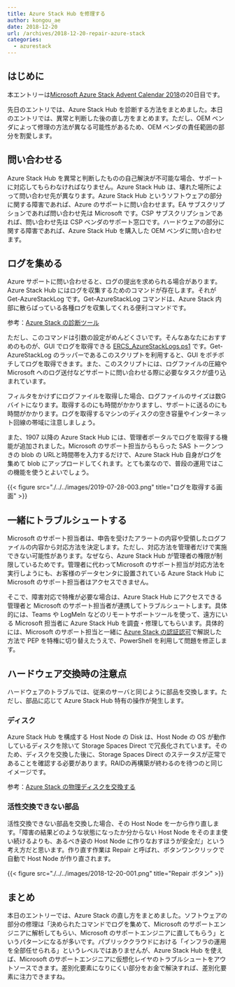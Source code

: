 ```yaml
---
title: Azure Stack Hub を修理する
author: kongou_ae
date: 2018-12-20
url: /archives/2018-12-20-repair-azure-stack
categories:
  - azurestack
---
```

##  はじめに

本エントリーは[Microsoft Azure Stack Advent Calendar 2018](https://qiita.com/advent-calendar/2018/azure-stack)の20日目です。

先日のエントリでは、Azure Stack Hub を診断する方法をまとめました。本日のエントリでは、異常と判断した後の直し方をまとめます。ただし、OEM ベンダによって修理の方法が異なる可能性があるため、OEM ベンダの責任範囲の部分を割愛します。

## 問い合わせる

Azure Stack Hub を異常と判断したものの自己解決が不可能な場合、サポートに対応してもらわなければなりません。Azure Stack Hub は、壊れた場所によって問い合わせ先が異なります。Azure Stack Hub というソフトウェアの部分に関する障害であれば、Azure のサポートに問い合わせます。EA サブスクリプションであれば問い合わせ先は Microsoft です。CSP サブスクリプションであれば、問い合わせ先は CSP ベンダのサポート窓口です。ハードウェアの部分に関する障害であれば、Azure Stack Hub を購入した OEM ベンダに問い合わせます。

## ログを集める

Azure サポートに問い合わせると、ログの提出を求められる場合があります。Azure Stack Hub にはログを収集するためのコマンドが存在します。それが Get-AzureStackLog です。Get-AzureStackLog コマンドは、Azure Stack 内部に散らばっている各種ログを収集してくれる便利コマンドです。

参考：[Azure Stack の診断ツール](https://docs.microsoft.com/ja-jp/azure/azure-stack/azure-stack-diagnostics)

ただし、このコマンドは引数の設定がめんどくさいです。そんなあなたにおすすめのものが、GUI でログを取得できる  [ERCS_AzureStackLogs.ps1](http://aka.ms/ERCS) です。Get-AzureStackLog のラッパーであるこのスクリプトを利用すると、GUI をポチポチしてログを取得できます。また、このスクリプトには、ログファイルの圧縮や Microsoft へのログ送付などサポートに問い合わせる際に必要なタスクが盛り込まれています。

フィルタをかけずにログファイルを取得した場合、ログファイルのサイズは数Gバイトになります。取得するのにも時間がかかりますし、サポートに送るのにも時間がかかります。ログを取得するマシンのディスクの空き容量やインターネット回線の帯域に注意しましょう。

また、1907 以降の Azure Stack Hub には、管理者ポータルでログを取得する機能が追加されました。Microsoft のサポート担当からもらった SAS トークンつきの blob の URLと時間帯を入力するだけで、Azure Stack Hub 自身がログを集めて blob にアップロードしてくれます。とても楽なので、普段の運用ではこの機能を使うとよいでしょう。

{{< figure src="./../../images/2019-07-28-003.png" title="ログを取得する画面" >}}

## 一緒にトラブルシュートする

Microsoft のサポート担当者は、申告を受けたアラートの内容や受領したログファイルの内容から対応方法を決定します。ただし、対応方法を管理者だけで実施できない可能性があります。なぜなら、Azure Stack Hub が管理者の権限が制限しているためです。管理者に代わってMicrosoft のサポート担当が対応方法を実行しようにも、お客様のデータセンタに設置されている Azure Stack Hub に Microsoft のサポート担当者はアクセスできません。

そこで、障害対応で特権が必要な場合は、Azure Stack Hub にアクセスできる管理者と Microsoft のサポート担当者が連携してトラブルシュートします。具体的には、Teams や LogMeIn などのリモートサポートツールを使って、遠方にいる Microsoft 担当者に Azure Stack Hub を調査・修理してもらいます。具体的には、Microsoft のサポート担当と一緒に [Azure Stack の認証認可](https://aimless.jp/blog/archives/2018-12-12-anthn-anthz-for-azurestack/)で解説した方法で PEP を特権に切り替えたうえで、PowerShell を利用して問題を修正します。

## ハードウェア交換時の注意点

ハードウェアのトラブルでは、従来のサーバと同じように部品を交換します。ただし、部品に応じて Azure Stack Hub 特有の操作が発生します。

### ディスク

Azure Stack Hub を構成する Host Node の Disk は、Host Node の OS が動作しているディスクを除いて Storage Spaces Direct で冗長化されています。そのため、ディスクを交換した後に、Storage Spaces Direct のステータスが正常であることを確認する必要があります。RAIDの再構築が終わるのを待つのと同じイメージです。

参考：[Azure Stack の物理ディスクを交換する](https://docs.microsoft.com/ja-jp/azure/azure-stack/azure-stack-replace-disk)

### 活性交換できない部品

活性交換できない部品を交換した場合、その Host Node を一から作り直します。「障害の結果どのような状態になったか分からない Host Node をそのまま使い続けるよりも、あるべき姿の Host Node に作りなおすほうが安全だ」という考え方だと思います。作り直す作業は Repair と呼ばれ、ボタンワンクリックで自動で Host Node が作り直されます。

{{< figure src="./../../images/2018-12-20-001.png" title="Repair ボタン" >}}

## まとめ

本日のエントリーでは、Azure Stack の直し方をまとめました。ソフトウェアの部分の修理は「決められたコマンドでログを集めて、Microsoft のサポートエンジニアに解析してもらい、Microsoft のサポートエンジニアに直してもらう」というパターンになるが多いです。パブリッククラウドにおける「インフラの運用を全部任せられる」というレベルではありませんが、Azure Stack Hub を使えば、Microsoft のサポートエンジニアに仮想化レイヤのトラブルシュートをアウトソースできます。差別化要素になりにくい部分をお金で解決すれば、差別化要素に注力できますね。

